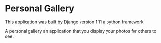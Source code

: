 # Personal Gallery

This application was built by Django version 1.11 a python framework

A personal gallery an application that you display your photos for others to see.

